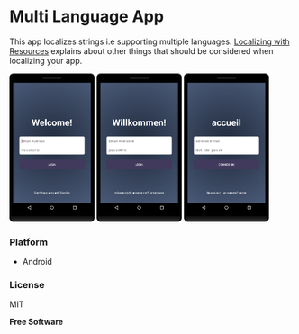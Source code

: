 # Multi Language App

This app localizes strings i.e supporting multiple languages. 
[Localizing with Resources](https://developer.android.com/guide/topics/resources/localization.html) explains about other things that should be considered when localizing your app.

<img src="/screenshots/english.png" height="30%" width="30%">
<img src="/screenshots/deutsch.png" height="30%" width="30%">
<img src="/screenshots/french.png" height="30%" width="30%">

### Platform

* Android
 

### License

MIT

**Free Software**
